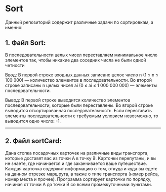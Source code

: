 # Sort
Данный репозиторий содержит различные задачи по сортировкам, а именно:
## 1. Файл Sort:
В последовательности целых чисел переставляем минимальное число элементов так, чтобы никакие два соседних числа не были одной четности

Ввод:
В первой строке входных данных записано целое число n (1 ≤ n ≤ 100 000) — количество элементов в последовательности.
Во второй строке записаны n целых чисел ai (0 ≤ ai ≤ 1 000 000 000) — элементы последовательности.

Вывод:
В первой строке выводится количество элементов последовательности, которые были переставлены.
Во второй строке выводится отсортированная последовательность.
Если переставить элементы последовательности с требуемым условием невозможно, то выводится одно число: -1.
***
## 2. Файл sortCard:
Дана стопка посадочных карточек на различные виды транспорта, которые доставят
вас из точки A в точку B. Карточки перепутаны, и вы не знаете, где начинается и где
заканчивается ваше путешествие. Каждая карточка содержит информацию о том, откуда и
куда вы едете на данном отрезке маршрута, а также о типе транспорта (номер рейса,
номер места и прочее).
Программа сортирует карточки по порядку, начиная от точки А до точки В со всеми промежуточными пунктами.
